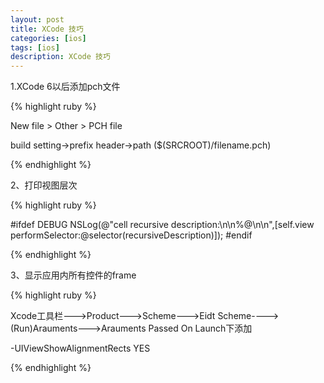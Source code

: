 ```yaml
---
layout: post
title: XCode 技巧
categories: [ios]
tags: [ios]
description: XCode 技巧
---
```


1.XCode 6以后添加pch文件

{% highlight ruby %}

New file > Other > PCH file

build setting->prefix header->path ($(SRCROOT)/filename.pch)

{% endhighlight %}

2、打印视图层次

{% highlight ruby %}

#ifdef DEBUG
    NSLog(@"cell recursive description:\n\n%@\n\n",[self.view performSelector:@selector(recursiveDescription)]);
#endif

{% endhighlight %}

3、显示应用内所有控件的frame

{% highlight ruby %}

Xcode工具栏--->Product--->Scheme--->Eidt Scheme---->(Run)Arauments--->Arauments Passed On Launch下添加

-UIViewShowAlignmentRects YES

{% endhighlight %}
